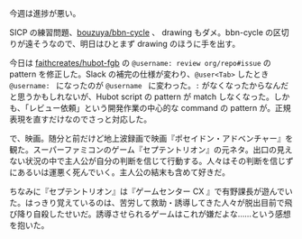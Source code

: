 今週は進捗が悪い。

SICP の練習問題、[bouzuya/bbn-cycle][] 、 drawing もダメ。bbn-cycle の区切りが遠そうなので、明日はひとまず drawing のほうに手を出す。

今日は [faithcreates/hubot-fgb][] の `@username: review org/repo#issue` の pattern を修正した。Slack の補完の仕様が変わり、`@user<Tab>` したとき `@username: ` になったのが `@username ` に変わった。`:` がなくなったからなんだと思うかもしれないが、Hubot script の pattern が match しなくなった。しかも、「レビュー依頼」という開発作業の中心的な command の pattern が。正規表現を直すだけなのでさっと対応した。

で、映画。随分と前だけど地上波録画で映画『ポセイドン・アドベンチャー』を観た。スーパーファミコンのゲーム『セプテントリオン』の元ネタ。出口の見えない状況の中で主人公が自分の判断を信じて行動する。人々はその判断を信じずにあるいは運悪く死んでいく。主人公の結末も含めて好きだ。

ちなみに『セプテントリオン』は『ゲームセンター CX 』で有野課長が遊んでいた。はっきり覚えているのは、苦労して救助・誘導してきた人々が脱出目前で飛び降り自殺したせいだ。誘導させられるゲームはこれが嫌だよな……という感想を抱いた。

[bouzuya/bbn-cycle]: https://github.com/bouzuya/bbn-cycle
[faithcreates/hubot-fgb]: https://github.com/faithcreates/hubot-fgb
